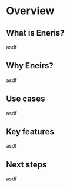 # Overview

## What is Eneris?

asdf

## Why Eneirs?

asdf

## Use cases

asdf

## Key features

asdf

## Next steps

asdf